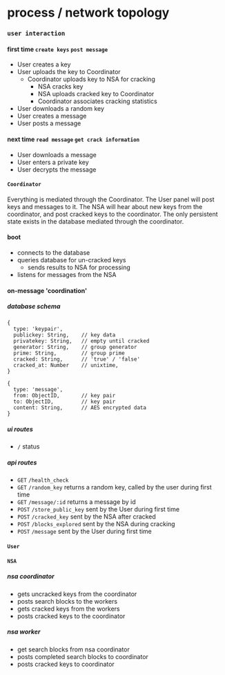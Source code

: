 # process / network topology

### `user interaction`

#### first time `create keys` `post message`
* User creates a key
* User uploads the key to Coordinator
  * Coordinator uploads key to NSA for cracking
    * NSA cracks key
    * NSA uploads cracked key to Coordinator
    * Coordinator associates cracking statistics
* User downloads a random key
* User creates a message
* User posts a message

#### next time `read message` `get crack information`
* User downloads a message
* User enters a private key
* User decrypts the message

#### `Coordinator`

Everything is mediated through the Coordinator.  The User panel will post keys and messages to it.  The NSA will hear about new keys from the coordinator, and post cracked keys to the coordinator.  The only persistent state exists in the database mediated through the coordinator.

#### boot
* connects to the database
* queries database for un-cracked keys
  * sends results to NSA for processing
* listens for messages from the NSA

#### on-message 'coordination'


##### database schema

```
{
  type: 'keypair',
  publickey: String,    // key data
  privatekey: String,   // empty until cracked
  generator: String,    // group generator
  prime: String,        // group prime
  cracked: String,      // 'true' / 'false'
  cracked_at: Number    // unixtime,
}
```

```
{
  type: 'message',
  from: ObjectID,       // key pair
  to: ObjectID,         // key pair
  content: String,      // AES encrypted data
}
```

##### ui routes

* `/` status

##### api routes

* `GET` `/health_check`
* `GET` `/random_key` returns a random key, called by the user during first time
* `GET` `/message/:id` returns a message by id
* `POST` `/store_public_key` sent by the User during first time
* `POST` `/cracked_key` sent by the NSA after cracked
* `POST` `/blocks_explored` sent by the NSA during cracking
* `POST` `/message` sent by the User during first time

#### `User`




#### `NSA`

##### nsa coordinator
* gets uncracked keys from the coordinator
* posts search blocks to the workers
* gets cracked keys from the workers
* posts cracked keys to the coordinator

##### nsa worker
* get search blocks from nsa coordinator
* posts completed search blocks to coordinator
* posts cracked keys to coordinator
